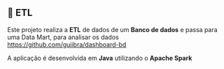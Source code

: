 ## 📌 ETL

Este projeto realiza a **ETL** de dados de um **Banco de dados** e passa para uma Data Mart, para analisar os dados https://github.com/gujibra/dashboard-bd

A aplicação é desenvolvida em **Java** utilizando o **Apache Spark**


